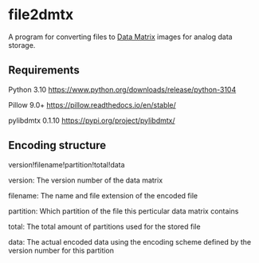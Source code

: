 # file2dmtx
 A program for converting files to [Data Matrix](https://en.wikipedia.org/wiki/Data_Matrix) images for analog data storage.


Requirements
-

Python 3.10 https://www.python.org/downloads/release/python-3104

Pillow 9.0+ https://pillow.readthedocs.io/en/stable/

pylibdmtx 0.1.10 https://pypi.org/project/pylibdmtx/


Encoding structure
-

version!filename!partition!total!data

version: The version number of the data matrix

filename: The name and file extension of the encoded file

partition: Which partition of the file this perticular data matrix contains

total: The total amount of partitions used for the stored file

data: The actual encoded data using the encoding scheme defined by the version number for this partition
